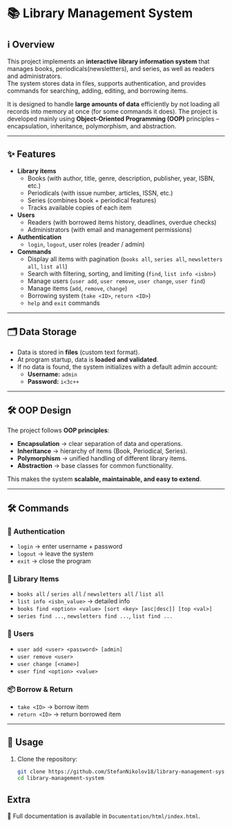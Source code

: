 # 📚 Library Management System

## ℹ️ Overview
This project implements an **interactive library information system** that manages books, periodicals(newslettters), and series, as well as readers and administrators.  
The system stores data in files, supports authentication, and provides commands for searching, adding, editing, and borrowing items.  

It is designed to handle **large amounts of data** efficiently by not loading all records into memory at once (for some commands it does).
The project is developed mainly using **Object-Oriented Programming (OOP)** principles – encapsulation, inheritance, polymorphism, and abstraction.

---

## ✨ Features
- **Library items**  
  - Books (with author, title, genre, description, publisher, year, ISBN, etc.)  
  - Periodicals (with issue number, articles, ISSN, etc.)  
  - Series (combines book + periodical features)  
  - Tracks available copies of each item  
- **Users**  
  - Readers (with borrowed items history, deadlines, overdue checks)  
  - Administrators (with email and management permissions)  
- **Authentication**  
  - `login`, `logout`, user roles (reader / admin)  
- **Commands**  
  - Display all items with pagination (`books all`, `series all`, `newsletters all`, `list all`)  
  - Search with filtering, sorting, and limiting (`find`, `list info <isbn>`)  
  - Manage users (`user add`, `user remove`, `user change`, `user find`)  
  - Manage items (`add`, `remove`, `change`)  
  - Borrowing system (`take <ID>`, `return <ID>`)  
  - `help` and `exit` commands  

---

## 🗂 Data Storage
- Data is stored in **files** (custom text format).  
- At program startup, data is **loaded and validated**.  
- If no data is found, the system initializes with a default admin account:  
  - **Username:** `admin`  
  - **Password:** `i<3c++`  

---
## 🛠 OOP Design
The project follows **OOP principles**:
- **Encapsulation** → clear separation of data and operations.  
- **Inheritance** → hierarchy of items (Book, Periodical, Series).  
- **Polymorphism** → unified handling of different library items.  
- **Abstraction** → base classes for common functionality.  

This makes the system **scalable, maintainable, and easy to extend**.

---

## 🛠 Commands
### 🔑 Authentication
- `login` → enter username + password  
- `logout` → leave the system  
- `exit` → close the program  

### 📖 Library Items
- `books all` / `series all` / `newsletters all` / `list all`  
- `list info <isbn_value>` → detailed info  
- `books find <option> <value> [sort <key> [asc|desc]] [top <val>]`  
- `series find ...`, `newsletters find ...`, `list find ...`  

### 👤 Users
- `user add <user> <password> [admin]`  
- `user remove <user>`  
- `user change [<name>]`  
- `user find <option> <value>`  

### 📦 Borrow & Return
- `take <ID>` → borrow item  
- `return <ID>` → return borrowed item  

---

## 🚀 Usage
1. Clone the repository:
   ```bash
   git clone https://github.com/StefanNikolov18/library-management-system.git
   cd library-management-system

## Extra
 📖 Full documentation is available in `Documentation/html/index.html`.
